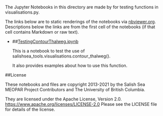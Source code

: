 The Jupyter Notebooks in this directory are made by for testing
functions in visualisations.py.

The links below are to static renderings of the notebooks via
[nbviewer.org](https://nbviewer.org/).
Descriptions below the links are from the first cell of the notebooks
(if that cell contains Markdown or raw text).

* ##[TestingContourThalweg.ipynb](https://nbviewer.org/github/SalishSeaCast/tools/blob/main/SalishSeaTools/notebooks/visualisations/TestingContourThalweg.ipynb)

    This is a notebook to test the use of salishsea_tools.visualisations.contour_thalweg().

    It also provides examples about how to use this function.


##License

These notebooks and files are copyright 2013-2021
by the Salish Sea MEOPAR Project Contributors
and The University of British Columbia.

They are licensed under the Apache License, Version 2.0.
https://www.apache.org/licenses/LICENSE-2.0
Please see the LICENSE file for details of the license.
